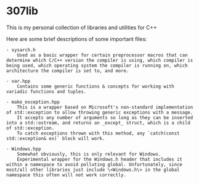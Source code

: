 # 307lib
This is my personal collection of libraries and utilities for C++  


Here are some brief descriptions of some important files:

	- sysarch.h
		Used as a basic wrapper for certain preprocessor macros that can determine which C/C++ version the compiler is using, which compiler is being used, which operating system the compiler is running on, which architecture the compiler is set to, and more.  
	
	- var.hpp
		Contains some generic functions & concepts for working with variadic functions and tuples.  
		
	- make_exception.hpp
		This is a wrapper based on Microsoft's non-standard implementation of std::exception to allow throwing generic exceptions with a message.  
		It accepts any number of arguments so long as they can be inserted into a std::ostream, and returns an _except_ struct, which is a child of std::exception.  
		To catch exceptions thrown with this method, any `catch(const std::exception& ex)` block will work.  

	- Windows.hpp
		Somewhat obviously, this is only relevant for Windows.  
		Experimental wrapper for the Windows.h header that includes it within a namespace to avoid polluting global. Unfortunately, since most/all other libraries just include \<Windows.h\> in the global namespace this often will not work correctly.  
		